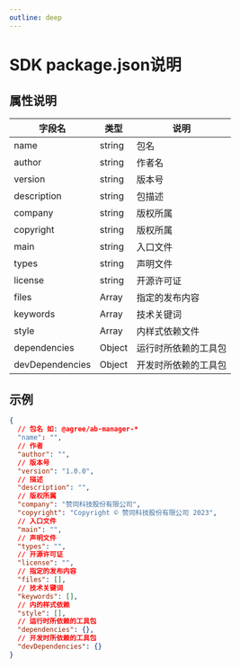 ```yaml
---
outline: deep
---
```


# SDK package.json说明

## 属性说明
| 字段名                          | 类型      | 说明                   |
| ------------------------------- | --------- | ---------------------- |
| name | string | 包名 |
| author | string | 作者名 |
| version | string | 版本号 |
| description | string | 包描述 |
| company | string | 版权所属 |
| copyright | string | 版权所属 |
| main | string | 入口文件 |
| types | string | 声明文件 |
| license | string | 开源许可证 |
| files | Array | 指定的发布内容 |
| keywords | Array | 技术关键词 |
| style | Array | 内样式依赖文件 |
| dependencies | Object | 运行时所依赖的工具包 |
| devDependencies | Object | 开发时所依赖的工具包 |

## 示例
``` json
{
  // 包名 如: @agree/ab-manager-*
  "name": "",
  // 作者
  "author": "",
  // 版本号
  "version": "1.0.0",
  // 描述
  "description": "",
  // 版权所属
  "company": "赞同科技股份有限公司",
  "copyright": "Copyright © 赞同科技股份有限公司 2023",
  // 入口文件
  "main": "",
  // 声明文件
  "types": "",
  // 开源许可证
  "license": "",
  // 指定的发布内容
  "files": [],
  // 技术关键词
  "keywords": [],
  // 内的样式依赖
  "style": [],
  // 运行时所依赖的工具包
  "dependencies": {},
  // 开发时所依赖的工具包
  "devDependencies": {}
}
```